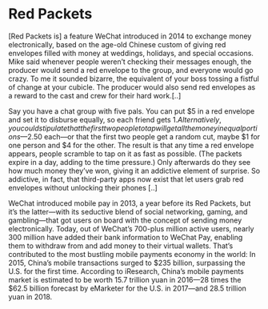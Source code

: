 # Red Packets

[Red Packets is] a feature WeChat introduced in 2014 to exchange money
electronically, based on the age-old Chinese custom of giving red
envelopes filled with money at weddings, holidays, and special
occasions. Mike said whenever people weren’t checking their messages
enough, the producer would send a red envelope to the group, and
everyone would go crazy. To me it sounded bizarre, the equivalent of
your boss tossing a fistful of change at your cubicle. The producer
would also send red envelopes as a reward to the cast and crew for
their hard work.[..]

Say you have a chat group with five pals. You can put $5 in a red
envelope and set it to disburse equally, so each friend gets
$1. Alternatively, you could stipulate that the first two people to
tap will get all the money in equal portions—$2.50 each—or that the
first two people get a random cut, maybe $1 for one person and $4 for
the other. The result is that any time a red envelope appears, people
scramble to tap on it as fast as possible. (The packets expire in a
day, adding to the time pressure.) Only afterwards do they see how
much money they’ve won, giving it an addictive element of surprise. So
addictive, in fact, that third-party apps now exist that let users
grab red envelopes without unlocking their phones [..]

WeChat introduced mobile pay in 2013, a year before its Red Packets,
but it’s the latter—with its seductive blend of social networking,
gaming, and gambling—that got users on board with the concept of
sending money electronically. Today, out of WeChat’s 700-plus million
active users, nearly 300 million have added their bank information to
WeChat Pay, enabling them to withdraw from and add money to their
virtual wallets. That’s contributed to the most bustling mobile
payments economy in the world: In 2015, China’s mobile transactions
surged to $235 billion, surpassing the U.S. for the first
time. According to iResearch, China’s mobile payments market is
estimated to be worth 15.7 trillion yuan in 2016—28 times the $62.5
billion forecast by eMarketer for the U.S. in 2017—and 28.5 trillion
yuan in 2018.














